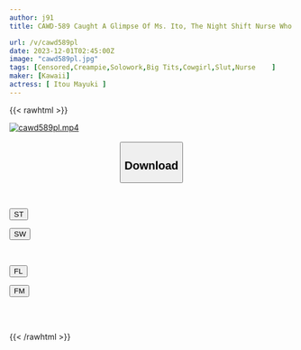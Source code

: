 ```yaml
---
author: j91
title: CAWD-589 Caught A Glimpse Of Ms. Ito, The Night Shift Nurse Who Was Rumored To Be Cute, Big-breasted, And Sexy In The Hospital Ward, Going Around With A Flashlight In Her Hand For Sexual Treatment On The Patients... Maiyuki Ito

url: /v/cawd589pl
date: 2023-12-01T02:45:00Z
image: "cawd589pl.jpg"
tags: [Censored,Creampie,Solowork,Big Tits,Cowgirl,Slut,Nurse	 ]
maker: [Kawaii]
actress: [ Itou Mayuki ]
---
```



{{< rawhtml >}}

<div class="video" data-videoid="JpGX1x9MjMcjvox">
    <a href="javascript:;">
        <img src="/v/cawd589pl/cawd589pl.jpg" width="WIDTH" height="HEIGHT" alt="cawd589pl.mp4" loading="lazy">
    </a>
</div>

<script type="text/javascript" src="https://j91.asia/asset/on-demand-st.js"></script>

<br>
  <link rel="stylesheet" href="https://j91.asia/asset/bs5.css">
  
  <center>
  <button class="btn btn-primary" type="button" data-bs-toggle="collapse" data-bs-target=".multi-collapse" aria-expanded="false" aria-controls="multiCollapseExample1 multiCollapseExample2"><h2>Download</h2></button></center>
</p>
<div class="row">
  <div class="col">
    <div class="collapse multi-collapse" id="multiCollapseExample1">
      <div class="card card-body">
	      	      <br>
<div class="buttons">  
<p><a href="https://streamtape.to/v/JpGX1x9MjMcjvox" target="_blank"><button class="btn-hover color-3"><i class="fa fa-download"></i> ST</button></a></p>
<p><a href="https://flaswish.com/n6xs45w9y31e" target="_blank"><button class="btn-hover color-2"><i class="fa fa-download"></i> SW</button></a></p></div>
    </div>
  </div>
</div>
  <div class="col">
    <div class="collapse multi-collapse" id="multiCollapseExample2">
      <div class="card card-body">
	      <br>
<div class="buttons">
<p><a href="javascript:;" target="_blank"><button class="btn-hover color-9"><i class="fa fa-download"></i> FL</button></a></p>
<p><a href="javascript:;" target="_blank"><button class="btn-hover color-8"><i class="fa fa-download"></i> FM</button></a></p></div>
<br><br>
      </div>
    </div>
  </div>
</div>

{{< /rawhtml >}}